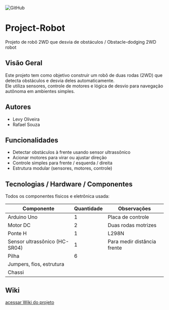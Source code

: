 ![GitHub](https://img.shields.io/github/license/rafaasouza/senac-tat?style=for-the-badge)

# Project-Robot

Projeto de robô 2WD que desvia de obstáculos / Obstacle-dodging 2WD robot

## Visão Geral

Este projeto tem como objetivo construir um robô de duas rodas (2WD) que detecta obstáculos e desvia deles automaticamente.  
Ele utiliza sensores, controle de motores e lógica de desvio para navegação autônoma em ambientes simples.

##  Autores

- Levy Oliveira  
- Rafael Souza  

## Funcionalidades

- Detectar obstáculos à frente usando sensor ultrassônico
- Acionar motores para virar ou ajustar direção  
- Controle simples para frente / esquerda / direita  
- Estrutura modular (sensores, motores, controle)

## Tecnologias / Hardware / Componentes

Todos os componentes físicos e eletrônica usada:

| Componente | Quantidade | Observações |
|------------|------------|-------------------------------|
| Arduino Uno | 1 | Placa de controle |
| Motor DC | 2 | Duas rodas motrizes |
| Ponte H | 1 | L298N  |
| Sensor ultrassônico (HC-SR04) | 1 | Para medir distância frente |
| Pilha | 6 |
| Jumpers, fios, estrutura
| Chassi






## Wiki
[acessar Wiki do projeto](https://github.com/rafaasouza/Project-Robot/wiki)
